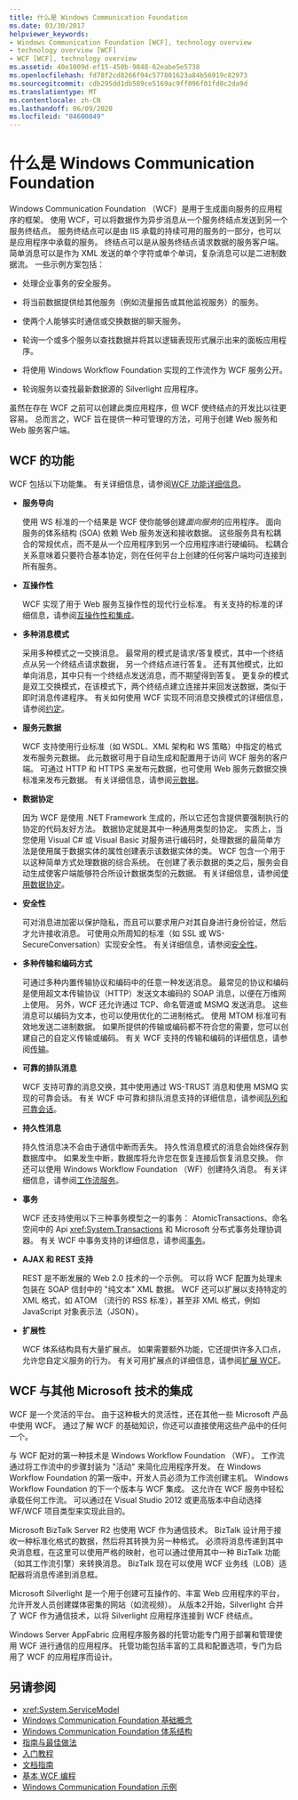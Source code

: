 ```yaml
---
title: 什么是 Windows Communication Foundation
ms.date: 03/30/2017
helpviewer_keywords:
- Windows Communication Foundation [WCF], technology overview
- technology overview [WCF]
- WCF [WCF], technology overview
ms.assetid: 40e1009d-ef15-450b-9848-62eabe5e5738
ms.openlocfilehash: fd78f2cd8266f94c577801623a84b56919c82973
ms.sourcegitcommit: cdb295dd1db589ce5169ac9ff096f01fd0c2da9d
ms.translationtype: MT
ms.contentlocale: zh-CN
ms.lasthandoff: 06/09/2020
ms.locfileid: "84600849"
---
```

# <a name="what-is-windows-communication-foundation"></a>什么是 Windows Communication Foundation
Windows Communication Foundation （WCF）是用于生成面向服务的应用程序的框架。 使用 WCF，可以将数据作为异步消息从一个服务终结点发送到另一个服务终结点。 服务终结点可以是由 IIS 承载的持续可用的服务的一部分，也可以是应用程序中承载的服务。 终结点可以是从服务终结点请求数据的服务客户端。 简单消息可以是作为 XML 发送的单个字符或单个单词，复杂消息可以是二进制数据流。 一些示例方案包括：

- 处理企业事务的安全服务。

- 将当前数据提供给其他服务（例如流量报告或其他监视服务）的服务。

- 使两个人能够实时通信或交换数据的聊天服务。

- 轮询一个或多个服务以查找数据并将其以逻辑表现形式展示出来的面板应用程序。

- 将使用 Windows Workflow Foundation 实现的工作流作为 WCF 服务公开。

- 轮询服务以查找最新数据源的 Silverlight 应用程序。

虽然在存在 WCF 之前可以创建此类应用程序，但 WCF 使终结点的开发比以往更容易。 总而言之，WCF 旨在提供一种可管理的方法，可用于创建 Web 服务和 Web 服务客户端。

## <a name="features-of-wcf"></a>WCF 的功能

WCF 包括以下功能集。 有关详细信息，请参阅[WCF 功能详细信息](./feature-details/index.md)。

- **服务导向**

     使用 WS 标准的一个结果是 WCF 使你能够创建*面向服务*的应用程序。 面向服务的体系结构 (SOA) 依赖 Web 服务发送和接收数据。 这些服务具有松耦合的常规优点，而不是从一个应用程序到另一个应用程序进行硬编码。 松耦合关系意味着只要符合基本协定，则在任何平台上创建的任何客户端均可连接到所有服务。

- **互操作性**

     WCF 实现了用于 Web 服务互操作性的现代行业标准。 有关支持的标准的详细信息，请参阅[互操作性和集成](./feature-details/interoperability-and-integration.md)。

- **多种消息模式**

     采用多种模式之一交换消息。 最常用的模式是请求/答复模式，其中一个终结点从另一个终结点请求数据， 另一个终结点进行答复。 还有其他模式，比如单向消息，其中只有一个终结点发送消息，而不期望得到答复。 更复杂的模式是双工交换模式，在该模式下，两个终结点建立连接并来回发送数据，类似于即时消息传递程序。 有关如何使用 WCF 实现不同消息交换模式的详细信息，请参阅[约定](./feature-details/contracts.md)。

- **服务元数据**

     WCF 支持使用行业标准（如 WSDL、XML 架构和 WS 策略）中指定的格式发布服务元数据。 此元数据可用于自动生成和配置用于访问 WCF 服务的客户端。 可通过 HTTP 和 HTTPS 来发布元数据，也可使用 Web 服务元数据交换标准来发布元数据。 有关详细信息，请参阅[元数据](./feature-details/metadata.md)。

- **数据协定**

     因为 WCF 是使用 .NET Framework 生成的，所以它还包含提供要强制执行的协定的代码友好方法。 数据协定就是其中一种通用类型的协定。 实质上，当您使用 Visual C# 或 Visual Basic 对服务进行编码时，处理数据的最简单方法是使用属于数据实体的属性创建表示该数据实体的类。 WCF 包含一个用于以这种简单方式处理数据的综合系统。 在创建了表示数据的类之后，服务会自动生成使客户端能够符合所设计数据类型的元数据。 有关详细信息，请参阅[使用数据协定](feature-details/using-data-contracts.md)。

- **安全性**

     可对消息进加密以保护隐私，而且可以要求用户对其自身进行身份验证，然后才允许接收消息。 可使用众所周知的标准（如 SSL 或 WS-SecureConversation）实现安全性。 有关详细信息，请参阅[安全性](./feature-details/security.md)。

- **多种传输和编码方式**

     可通过多种内置传输协议和编码中的任意一种发送消息。 最常见的协议和编码是使用超文本传输协议（HTTP）发送文本编码的 SOAP 消息，以便在万维网上使用。 另外，WCF 还允许通过 TCP、命名管道或 MSMQ 发送消息。 这些消息可以编码为文本，也可以使用优化的二进制格式。  使用 MTOM 标准可有效地发送二进制数据。 如果所提供的传输或编码都不符合您的需要，您可以创建自己的自定义传输或编码。 有关 WCF 支持的传输和编码的详细信息，请参阅[传输](./feature-details/transports.md)。

- **可靠的排队消息**

     WCF 支持可靠的消息交换，其中使用通过 WS-TRUST 消息和使用 MSMQ 实现的可靠会话。 有关 WCF 中可靠和排队消息支持的详细信息，请参阅[队列和可靠会话](./feature-details/queues-and-reliable-sessions.md)。

- **持久性消息**

     持久性消息决不会由于通信中断而丢失。 持久性消息模式的消息会始终保存到数据库中。 如果发生中断，数据库将允许您在恢复连接后恢复消息交换。 你还可以使用 Windows Workflow Foundation （WF）创建持久消息。 有关详细信息，请参阅[工作流服务](./feature-details/workflow-services.md)。

- **事务**

     WCF 还支持使用以下三种事务模型之一的事务： AtomicTransactions、命名空间中的 Api <xref:System.Transactions> 和 Microsoft 分布式事务处理协调器。 有关 WCF 中事务支持的详细信息，请参阅[事务](./feature-details/transactions-in-wcf.md)。

- **AJAX 和 REST 支持**

     REST 是不断发展的 Web 2.0 技术的一个示例。 可以将 WCF 配置为处理未包装在 SOAP 信封中的 "纯文本" XML 数据。 WCF 还可以扩展以支持特定的 XML 格式，如 ATOM （流行的 RSS 标准），甚至非 XML 格式，例如 JavaScript 对象表示法（JSON）。

- **扩展性**

     WCF 体系结构具有大量扩展点。 如果需要额外功能，它还提供许多入口点，允许您自定义服务的行为。 有关可用扩展点的详细信息，请参阅[扩展 WCF](./extending/index.md)。

## <a name="wcf-integration-with-other-microsoft-technologies"></a>WCF 与其他 Microsoft 技术的集成

WCF 是一个灵活的平台。 由于这种极大的灵活性，还在其他一些 Microsoft 产品中使用 WCF。 通过了解 WCF 的基础知识，你还可以直接使用这些产品中的任何一个。

与 WCF 配对的第一种技术是 Windows Workflow Foundation （WF）。 工作流通过将工作流中的步骤封装为 "活动" 来简化应用程序开发。 在 Windows Workflow Foundation 的第一版中，开发人员必须为工作流创建主机。 Windows Workflow Foundation 的下一个版本与 WCF 集成。 这允许在 WCF 服务中轻松承载任何工作流。 可以通过在 Visual Studio 2012 或更高版本中自动选择 WF/WCF 项目类型来实现此目的。

Microsoft BizTalk Server R2 也使用 WCF 作为通信技术。 BizTalk 设计用于接收一种标准化格式的数据，然后将其转换为另一种格式。 必须将消息传递到其中央消息框，在这里可以使用严格的映射，也可以通过使用其中一种 BizTalk 功能（如其工作流引擎）来转换消息。 BizTalk 现在可以使用 WCF 业务线（LOB）适配器将消息传递到消息框。

Microsoft Silverlight 是一个用于创建可互操作的、丰富 Web 应用程序的平台，允许开发人员创建媒体密集的网站（如流视频）。 从版本2开始，Silverlight 合并了 WCF 作为通信技术，以将 Silverlight 应用程序连接到 WCF 终结点。

Windows Server AppFabric 应用程序服务器的托管功能专门用于部署和管理使用 WCF 进行通信的应用程序。 托管功能包括丰富的工具和配置选项，专门为启用了 WCF 的应用程序而设计。

## <a name="see-also"></a>另请参阅

- <xref:System.ServiceModel>
- [Windows Communication Foundation 基础概念](fundamental-concepts.md)
- [Windows Communication Foundation 体系结构](architecture.md)
- [指南与最佳做法](guidelines-and-best-practices.md)
- [入门教程](getting-started-tutorial.md)
- [文档指南](guide-to-the-documentation.md)
- [基本 WCF 编程](basic-wcf-programming.md)
- [Windows Communication Foundation 示例](https://docs.microsoft.com/previous-versions/dotnet/netframework-3.5/ms751514%28v=vs.90%29)
